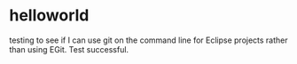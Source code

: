 
# helloworld

testing to see if I can use git on the command line for Eclipse projects rather than using EGit. Test successful.
